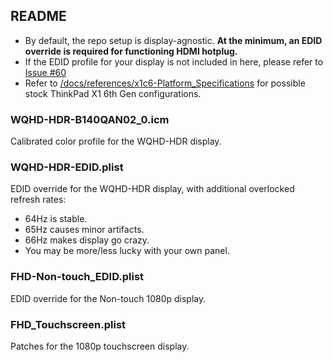 ## README 
- By default, the repo setup is display-agnostic. **At the minimum, an EDID override is required for functioning HDMI hotplug.**
- If the EDID profile for your display is not included in here, please refer to [Issue #60](https://github.com/tylernguyen/x1c6-hackintosh/issues/60)
- Refer to [/docs/references/x1c6-Platform_Specifications](https://github.com/tylernguyen/x1c6-hackintosh/blob/master/docs/references/x1c6-Platform_Specifications.pdf) for possible stock ThinkPad X1 6th Gen configurations.

### WQHD-HDR-B140QAN02_0.icm
Calibrated color profile for the WQHD-HDR display.

### WQHD-HDR-EDID.plist
EDID override for the WQHD-HDR display, with additional overlocked refresh rates:
 - 64Hz is stable.
 - 65Hz causes minor artifacts.
 - 66Hz makes display go crazy.
 - You may be more/less lucky with your own panel.

### FHD-Non-touch_EDID.plist
EDID override for the Non-touch 1080p display.

### FHD_Touchscreen.plist
Patches for the 1080p touchscreen display.

